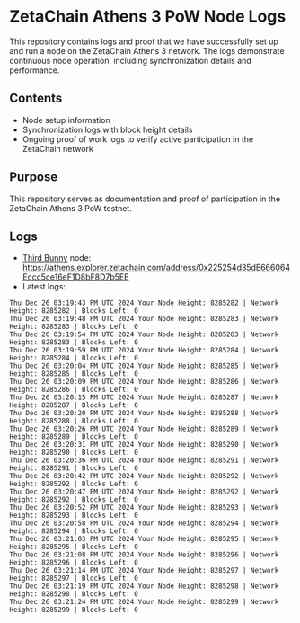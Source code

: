 # ZetaChain Athens 3 PoW Node Logs
This repository contains logs and proof that we have successfully set up and run a node on the ZetaChain Athens 3 network. The logs demonstrate continuous node operation, including synchronization details and performance.

## Contents
- Node setup information
- Synchronization logs with block height details
- Ongoing proof of work logs to verify active participation in the ZetaChain network

## Purpose
This repository serves as documentation and proof of participation in the ZetaChain Athens 3 PoW testnet.

## Logs

- [Third Bunny](https://thirdbunny.xyz/) node: https://athens.explorer.zetachain.com/address/0x225254d35dE666064Eccc5ce16eF1D8bF8D7b5EE
- Latest logs:
```
Thu Dec 26 03:19:43 PM UTC 2024 Your Node Height: 8285282 | Network Height: 8285282 | Blocks Left: 0
Thu Dec 26 03:19:48 PM UTC 2024 Your Node Height: 8285283 | Network Height: 8285283 | Blocks Left: 0
Thu Dec 26 03:19:54 PM UTC 2024 Your Node Height: 8285283 | Network Height: 8285283 | Blocks Left: 0
Thu Dec 26 03:19:59 PM UTC 2024 Your Node Height: 8285284 | Network Height: 8285284 | Blocks Left: 0
Thu Dec 26 03:20:04 PM UTC 2024 Your Node Height: 8285285 | Network Height: 8285285 | Blocks Left: 0
Thu Dec 26 03:20:09 PM UTC 2024 Your Node Height: 8285286 | Network Height: 8285286 | Blocks Left: 0
Thu Dec 26 03:20:15 PM UTC 2024 Your Node Height: 8285287 | Network Height: 8285287 | Blocks Left: 0
Thu Dec 26 03:20:20 PM UTC 2024 Your Node Height: 8285288 | Network Height: 8285288 | Blocks Left: 0
Thu Dec 26 03:20:26 PM UTC 2024 Your Node Height: 8285289 | Network Height: 8285289 | Blocks Left: 0
Thu Dec 26 03:20:31 PM UTC 2024 Your Node Height: 8285290 | Network Height: 8285290 | Blocks Left: 0
Thu Dec 26 03:20:36 PM UTC 2024 Your Node Height: 8285291 | Network Height: 8285291 | Blocks Left: 0
Thu Dec 26 03:20:42 PM UTC 2024 Your Node Height: 8285292 | Network Height: 8285292 | Blocks Left: 0
Thu Dec 26 03:20:47 PM UTC 2024 Your Node Height: 8285292 | Network Height: 8285292 | Blocks Left: 0
Thu Dec 26 03:20:52 PM UTC 2024 Your Node Height: 8285293 | Network Height: 8285293 | Blocks Left: 0
Thu Dec 26 03:20:58 PM UTC 2024 Your Node Height: 8285294 | Network Height: 8285294 | Blocks Left: 0
Thu Dec 26 03:21:03 PM UTC 2024 Your Node Height: 8285295 | Network Height: 8285295 | Blocks Left: 0
Thu Dec 26 03:21:08 PM UTC 2024 Your Node Height: 8285296 | Network Height: 8285296 | Blocks Left: 0
Thu Dec 26 03:21:14 PM UTC 2024 Your Node Height: 8285297 | Network Height: 8285297 | Blocks Left: 0
Thu Dec 26 03:21:19 PM UTC 2024 Your Node Height: 8285298 | Network Height: 8285298 | Blocks Left: 0
Thu Dec 26 03:21:24 PM UTC 2024 Your Node Height: 8285299 | Network Height: 8285299 | Blocks Left: 0
```
